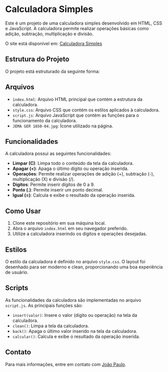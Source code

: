 # Calculadora Simples

Este é um projeto de uma calculadora simples desenvolvido em HTML, CSS e JavaScript. A calculadora permite realizar operações básicas como adição, subtração, multiplicação e divisão.

O site está disponível em: [Calculadora Simples](https://joaopaulofserafim.github.io/Calculadora/)

## Estrutura do Projeto

O projeto está estruturado da seguinte forma:


## Arquivos

- `index.html`: Arquivo HTML principal que contém a estrutura da calculadora.
- `style.css`: Arquivo CSS que contém os estilos aplicados à calculadora.
- `script.js`: Arquivo JavaScript que contém as funções para o funcionamento da calculadora.
- `JEMA GER 1650-04.jpg`: Ícone utilizado na página.

## Funcionalidades

A calculadora possui as seguintes funcionalidades:

- **Limpar (C)**: Limpa todo o conteúdo da tela da calculadora.
- **Apagar (<)**: Apaga o último dígito ou operação inserida.
- **Operações**: Permite realizar operações de adição (+), subtração (-), multiplicação (X) e divisão (/).
- **Dígitos**: Permite inserir dígitos de 0 a 9.
- **Ponto (.)**: Permite inserir um ponto decimal.
- **Igual (=)**: Calcula e exibe o resultado da operação inserida.

## Como Usar

1. Clone este repositório em sua máquina local.
2. Abra o arquivo `index.html` em seu navegador preferido.
3. Utilize a calculadora inserindo os dígitos e operações desejadas.

## Estilos

O estilo da calculadora é definido no arquivo `style.css`. O layout foi desenhado para ser moderno e clean, proporcionando uma boa experiência de usuário.

## Scripts

As funcionalidades da calculadora são implementadas no arquivo `script.js`. As principais funções são:

- `insert(valor)`: Insere o valor (dígito ou operação) na tela da calculadora.
- `clean()`: Limpa a tela da calculadora.
- `back()`: Apaga o último valor inserido na tela da calculadora.
- `calcular()`: Calcula e exibe o resultado da operação inserida.

## Contato

Para mais informações, entre em contato com [João Paulo](mailto:jpfserafim72@gmail.com).

